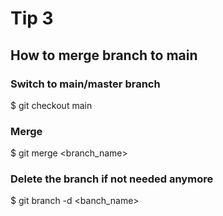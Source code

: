 # Tip 3
## How to merge branch to main
### Switch to main/master branch
$ git checkout main

### Merge
$ git merge <branch_name>

### Delete the branch if not needed anymore
$ git branch -d <banch_name>
